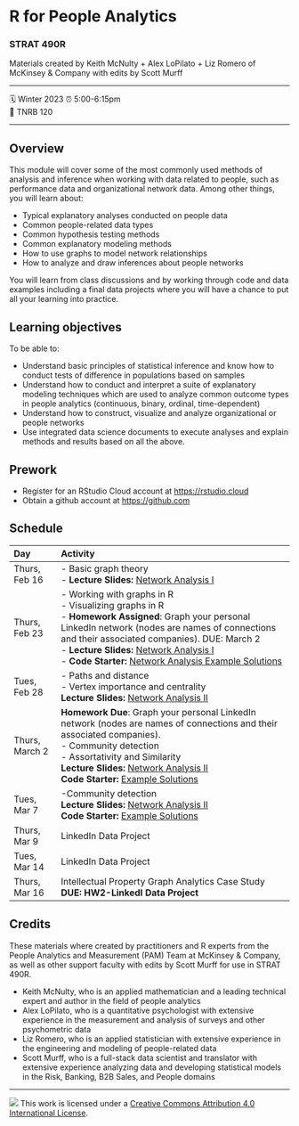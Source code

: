 R for People Analytics
================

### STRAT 490R

Materials created by Keith McNulty + Alex LoPilato + Liz Romero of McKinsey & Company with edits by Scott Murff

-----

:spiral_calendar: Winter 2023
:alarm_clock:     5:00-6:15pm  
:hotel:           TNRB 120  

-----

## Overview

This module will cover some of the most commonly used methods of analysis and inference when working with data related to people, such as performance data and organizational network data. Among other things, you will learn about:
* Typical explanatory analyses conducted on people data
* Common people-related data types 
* Common hypothesis testing methods
* Common explanatory modeling methods
* How to use graphs to model network relationships 
* How to analyze and draw inferences about people networks

You will learn from class discussions and by working through code and data examples including a final data projects where you will have a chance to put all your learning into practice.

## Learning objectives

To be able to:
* Understand basic principles of statistical inference and know how to conduct tests of difference in populations based on samples
* Understand how to conduct and interpret a suite of explanatory modeling techniques which are used to analyze common outcome types in people analytics (continuous, binary, ordinal, time-dependent)
* Understand how to construct, visualize and analyze organizational or people networks 
* Use integrated data science documents to execute analyses and explain methods and results based on all the above.

## Prework

* Register for an RStudio Cloud account at https://rstudio.cloud
* Obtain a github account at https://github.com


## Schedule

| Day          | Activity         | 
| :------------ | :--------------- | 
| Thurs, Feb 16 | - Basic graph theory <br> - **Lecture Slides:**  [Network Analysis I](https://rstudio-conf-2022.github.io/people-analytics-rstats/materials/talks/5-working_with_and_visualizing_graphs.html#1) | 
| Thurs, Feb 23 | - Working with graphs in R <br> - Visualizing graphs in R <br> - **Homework Assigned**: Graph your personal LinkedIn network (nodes are names of connections and their associated companies). DUE: March 2 <br> - **Lecture Slides:**  [Network Analysis I](https://rstudio-conf-2022.github.io/people-analytics-rstats/materials/talks/5-working_with_and_visualizing_graphs.html#1) <br> - **Code Starter:** [Network Analysis Example Solutions](https://rstudio-conf-2022.github.io/people-analytics-rstats/materials/module-exercises/05-Creating_and_visualizing_graphs---SOLUTIONS.html) | 
| Tues, Feb 28        | - Paths and distance  <br> - Vertex importance and centrality <br> **Lecture Slides:** [Network Analysis II](https://rstudio-conf-2022.github.io/people-analytics-rstats/materials/talks/6-graph_metrics.html)  | 
| Thurs, March 2       | **Homework Due**: Graph your personal LinkedIn network (nodes are names of connections and their associated companies). <br> - Community detection  <br> - Assortativity and Similarity <br> **Lecture Slides:** [Network Analysis II](https://rstudio-conf-2022.github.io/people-analytics-rstats/materials/talks/6-graph_metrics.html) <br> **Code Starter:** [Example Solutions](https://rstudio-conf-2022.github.io/people-analytics-rstats/materials/module-exercises/06-Graph_metrics---SOLUTIONS.html) 
| Tues, Mar 7      | -Community detection <br> **Lecture Slides:** [Network Analysis II](https://rstudio-conf-2022.github.io/people-analytics-rstats/materials/talks/6-graph_metrics.html) <br> **Code Starter:** [Example Solutions](https://rstudio-conf-2022.github.io/people-analytics-rstats/materials/module-exercises/06-Graph_metrics---SOLUTIONS.html) 
| Thurs, Mar 9       | LinkedIn Data Project
| Tues, Mar 14       | LinkedIn Data Project
| Thurs, Mar 16       | Intellectual Property Graph Analytics Case Study <br> **DUE: HW2-LinkedI Data Project**

## Credits

These materials where created by practitioners and R experts from the People Analytics and Measurement (PAM) Team at McKinsey & Company, as well as other support faculty with edits by Scott Murff for use in STRAT 490R.

- Keith McNulty, who is an applied mathematician and a leading technical expert and author in the field of people analytics  
- Alex LoPilato, who is a quantitative psychologist with extensive experience in the measurement and analysis of surveys and other psychometric data
- Liz Romero, who is an applied statistician with extensive experience in the engineering and modeling of people-related data
- Scott Murff, who is a full-stack data scientist and translator with extensive experience analyzing data and developing statistical models in the Risk, Banking, B2B Sales, and People domains

-----

![](https://i.creativecommons.org/l/by/4.0/88x31.png) This work is
licensed under a [Creative Commons Attribution 4.0 International
License](https://creativecommons.org/licenses/by/4.0/).
